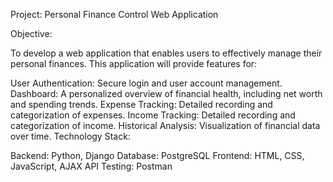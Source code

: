 Project: Personal Finance Control Web Application

Objective:

To develop a web application that enables users to effectively manage their personal finances. This application will provide features for:

User Authentication: Secure login and user account management.
Dashboard: A personalized overview of financial health, including net worth and spending trends.
Expense Tracking: Detailed recording and categorization of expenses.
Income Tracking: Detailed recording and categorization of income.
Historical Analysis: Visualization of financial data over time.
Technology Stack:

Backend: Python, Django
Database: PostgreSQL
Frontend: HTML, CSS, JavaScript, AJAX
API Testing: Postman
